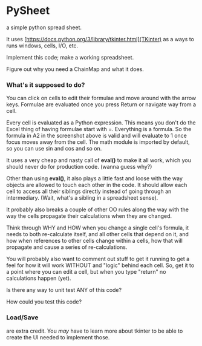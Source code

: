 # PySheet
a simple python spread sheet.

It uses [https://docs.python.org/3/library/tkinter.html](TKinter) as a ways to runs windows, cells, I/O, etc.

Implement this code; make a working spreadsheet.

Figure out why you need a ChainMap and what it does.

### What's it supposed to do?

You can click on cells to edit their formulae and move around with the arrow keys. Formulae are evaluated once you press Return or navigate way from a cell. 

Every cell is evaluated as a Python expression. This means you don't do the Excel thing of having formulae start with =. Everything is a formula. So the formula in A2 in the screenshot above is valid and will evaluate to 1 once focus moves away from the cell. The math module is imported by default, so you can use sin and cos and so on. 

It uses a very cheap and nasty call of **eval()** to make it all work, which you should never do for production code. (wanna guess why?)

Other than using **eval()**, it also plays a little fast and loose with the way objects are allowed to touch each other in the code. 
It should allow each cell to access all their siblings directly instead of going through an intermediary. (Wait, what's a sibling in a spreadsheet sense).

It probably also breaks a couple of other OO rules along the way with the way the cells propagate their calculations when they are changed.

Think through WHY and HOW when you change a single cell's formula, it needs to both re-calculate itself, and all other cells that depend on it, and how when references to other cells change within a cells, how that will propagate and cause a series of re-calculations.

You will probably also want to comment out stuff to get it running to get a feel for how it will work WITHOUT and "logic" behind each cell.
So, get it to a point where you can edit a cell, but when you type "return" no calculations happen (yet).

Is there any way to unit test ANY of this code?

How could you test this code?

### Load/Save

are extra credit. You *may* have to learn more about tkinter to be able to create the UI needed to implement those.
